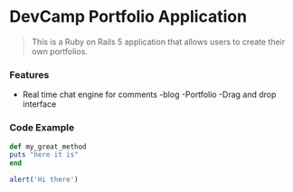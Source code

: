 # DevCamp Portfolio Application

>This is a Ruby on Rails 5 application that allows users to create their own portfolios.

### Features

- Real time chat engine for comments
-blog
-Portfolio
-Drag and drop interface

### Code Example

```ruby
def my_great_method
puts "here it is"
end
```

```javascript
alert('Hi there')
```